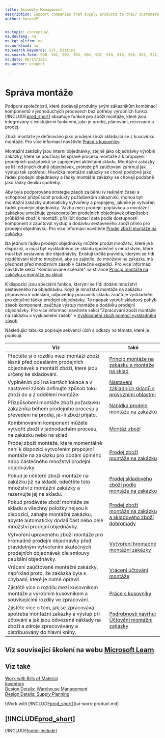 ```yaml
---
title: Assembly Management
description: Support companies that supply products to their customers by combining components in simple processes without the need of manufacturing functionality.
author: SorenGP


ms.topic: conceptual
ms.devlang: na
ms.tgt_pltfrm: na
ms.workload: na
ms.search.keywords: kit, kitting
ms.search.form: 900, 901, 902, 903, 904, 907, 910, 916, 920, 921, 922, 923, 940, 941, 942, 930, 931, 932, 914, 915, 905
ms.date: 06/14/2021
ms.author: edupont

---
```

# Správa montáže
Podpora společností, které dodávají produkty svým zákazníkům kombinací komponentů v jednoduchých procesech bez potřeby výrobních funkcí. [!INCLUDE[prod_short](includes/prod_short.md)] obsahuje funkce pro zboží montáže, které jsou integrovány s existujícími funkcemi, jako je prodej, plánování, rezervace a prodej.

Zboží montáže je definováno jako prodejní zboží skládající se z kusovínku montáže. Pro více informací navštivte [Práce s kusovníky](inventory-how-work-BOMs.md).

Montážní zakázky jsou interní objednávky, stejně jako objednávky výrobní zakázky, které se používají ke správě procesu montáže a k propojení prodejních požadavků se zapojenými aktivitami skladu. Montážní zakázky se liši od jiných druhů objednávek, protože při zaúčtování zahrnují jak výstup tak spotřebu. Hlavička montážní zakázky se chová podobně jako řádek prodejní objednávky a řádky montážní zakázky se chovají podobně jako řádky deníku spotřeby.

Aby byla podporována strategie zásob za běhu (v reálném čase) a schopnost přizpůsobit produkty požadavkům zákazníků, mohou být montážní zakázky automaticky vytvořeny a propojeny, jakmile je vytvořen řádek prodejní objednávky. Vazba mezi prodejní poptávkou a montážní zakázkou umožňuje zpracovatelům prodejních objednávek přizpůsobit průběžné zboží k montáži, přislíbit dodací data podle dostupnosti komponent a zaúčtovat výstup a dodávku sestaveného zboží přímo pro prodejní objednávku. Pro více informací navštivte [Prodej zboží montáže na zakázku](assembly-how-to-sell-items-assembled-to-order.md).

Na jednom řádku prodejní objednávky můžete prodat množství, které je k dispozici, a musí být vyskladněno ze skladu společně s množstvím, které musí být sestaveno dle objednávky. Existují určitá pravidla, kterými se řídí rozdělování těchto množství, aby se zajistilo, že množství na zakázku má přednost před množstvím zásob v částečné expedici. Pro více informací navštivte sekci "Kombinované scénáře" na stránce [Princip montáže na zakázku a montáže na sklad](assembly-assemble-to-order-or-assemble-to-stock.md).

K dispozici jsou speciální funkce, kterými se řídí dodání množství sestaveného na objednávku. Když je množství montáže na zakázku připraveno k odeslání, odpovědný pracovník skladu zaúčtuje vyskladnění pro dotyčné řádky prodejní objednávky. To naopak vytvoří skladový pohyb zásob komponent, zaúčtuje výstup montáže a dodávku prodejní objednávky. Pro více informací navštivte  sekci "Zpracování zboží montáže na zakázku a vyskladnění zásob" v [Vyskladnění zboží pomocí vyskladnění zásob](warehouse-how-to-pick-items-with-inventory-picks.md).

Následující tabulka popisuje sekvenci úloh s odkazy na témata, které je popisují.

| **Viz** | **také** |
|------------|-------------|  
| Přečtěte si o rozdílu mezi montáží zboží těsně před odesláním prodejních objednávek a montáží zboží, které jsou určeny ke skladování. | [Princip montáže na zakázku a montáže na sklad](assembly-assemble-to-order-or-assemble-to-stock.md) |
| Vyplněním polí na kartách lokace a v nastavení zásob definujte způsob toku zboží do a z oddělení montáže. | [Nastavení základních skladů s provozními oblastmi](warehouse-how-to-set-up-basic-warehouses-with-operations-areas.md) |
| Přizpůsobení montáže zboží požadavku zákazníka během prodejního procesu a převedení na prodej, je-li zboží přijato. | [Nabídka prodeje montáže na zakázku](assembly-how-to-quote-an-assemble-to-order-sale.md) |
| Kombinováním komponent můžete vytvořit zboží v jednoduchém procesu, na zakázku nebo na sklad. | [Montáž zboží](assembly-how-to-assemble-items.md) |
| Prodej zboží montáže, které momentálně není k dispozici vytvořením propojení montáže na zakázku pro dodání úplného nebo částečného množství prodejní objednávky. | [Prodej zboží montáže na zakázku](assembly-how-to-sell-items-assembled-to-order.md) |
| Pokud je některé zboží montáže na zakázku již na skladě, odečtěte toto množství z montážní zakázky a rezervujte jej na skladu. | [Prodej skladového zboží podle montáže na zakázku](assembly-how-to-sell-inventory-items-in-assemble-to-order-flows.md) |
| Pokud prodáváte zboží montáže ze skladu a všechny položky nejsou k dispozici, zahajte montážní zakázku, abyste automaticky dodali část nebo celé množství prodejní objednávky. | [Prodej zboží montáže na zakázku a skladového zboží dohromady](assembly-how-to-sell-assemble-to-order-items-and-inventory-items-together.md) |
| Vytvoření upraveného zboží montáže pro hromadné prodejní objednávky před pravidelným vytvořením skutečných prodejních objednávek dle smlouvy paušální objednávky. | [Vytvoření hromadné montážní zakázky](assembly-how-to-create-blanket-assembly-orders.md) |
| Vrácení zaúčtované montážní zakázky, například proto, že zakázka byla s chybami, které je nutné opravit. | [Vrácení účtování montáže](assembly-how-to-undo-assembly-posting.md) |
| Zjistětě více o rozdílu mezi kusovníkem montáže a výrobním kusovníkem a souvisejicími rozdíly ve zpracování. | [Práce s kusovníky](inventory-how-work-BOMs.md) |
| Zjistěte více o tom, jak se zpracovává spotřeba montážní zakázky a výstup při účtování a jak jsou odvozené náklady na zboží a zdroje zpracovávány a distribuovány do hlavní knihy. | [Podrobnosti návrhu: Účtování montážní zakázky](design-details-assembly-order-posting.md) |

## Viz související školení na webu [Microsoft Learn](/learn/paths/assemble-items-dynamics-365-business-central/)

## Viz také

[Work with Bills of Material](inventory-how-work-BOMs.md)  
[Inventory](inventory-manage-inventory.md)  
[Design Details: Warehouse Management](design-details-warehouse-management.md)  
[Design Details: Supply Planning](design-details-supply-planning.md)
<!-- [Walkthrough: Planning Supplies Manually](walkthrough-planning-supplies-manually.md)   -->
<!-- [Walkthrough: Selling, Assembling, and Shipping Kits](walkthrough-selling-assembling-and-shipping-kits.md)   -->
[Work with [!INCLUDE[prod_short](includes/prod_short.md)]](ui-work-product.md)

## [!INCLUDE[prod_short](includes/free_trial_md.md)]


[!INCLUDE[footer-include](includes/footer-banner.md)]